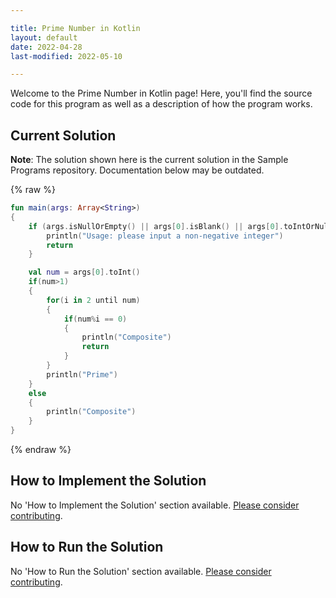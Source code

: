 ```yaml
---

title: Prime Number in Kotlin
layout: default
date: 2022-04-28
last-modified: 2022-05-10

---
```


Welcome to the Prime Number in Kotlin page! Here, you'll find the source code for this program as well as a description of how the program works.

## Current Solution

**Note**: The solution shown here is the current solution in the Sample Programs repository. Documentation below may be outdated.

{% raw %}

```kotlin
fun main(args: Array<String>) 
{
    if (args.isNullOrEmpty() || args[0].isBlank() || args[0].toIntOrNull()?.takeIf { it >= 0 } == null) {
        println("Usage: please input a non-negative integer")
        return
    }

    val num = args[0].toInt()
    if(num>1)
    {
        for(i in 2 until num)
        {
            if(num%i == 0)
            {
                println("Composite")
                return
            }
        }
        println("Prime")
    }
    else
    {
        println("Composite")
    }
}
```

{% endraw %}

## How to Implement the Solution

No 'How to Implement the Solution' section available. [Please consider contributing](https://github.com/TheRenegadeCoder/sample-programs-website).

## How to Run the Solution

No 'How to Run the Solution' section available. [Please consider contributing](https://github.com/TheRenegadeCoder/sample-programs-website).